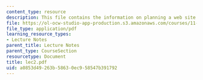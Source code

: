 ```yaml
---
content_type: resource
description: This file contains the information on planning a web site.
file: https://ol-ocw-studio-app-production.s3.amazonaws.com/courses/11-204-planning-communications-and-digital-media-fall-2004/a0853d49263b58630ec958547b391792_lec2.pdf
file_type: application/pdf
learning_resource_types:
- Lecture Notes
parent_title: Lecture Notes
parent_type: CourseSection
resourcetype: Document
title: lec2.pdf
uid: a0853d49-263b-5863-0ec9-58547b391792
---
```

